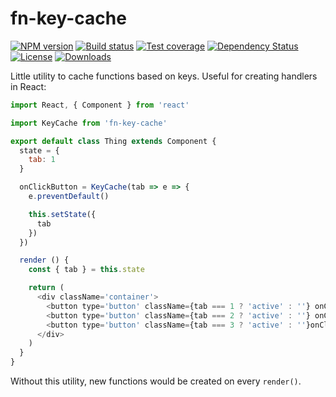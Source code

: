 
# fn-key-cache

[![NPM version][npm-image]][npm-url]
[![Build status][travis-image]][travis-url]
[![Test coverage][codecov-image]][codecov-url]
[![Dependency Status][david-image]][david-url]
[![License][license-image]][license-url]
[![Downloads][downloads-image]][downloads-url]

Little utility to cache functions based on keys.
Useful for creating handlers in React:

```js
import React, { Component } from 'react'

import KeyCache from 'fn-key-cache'

export default class Thing extends Component {
  state = {
    tab: 1
  }

  onClickButton = KeyCache(tab => e => {
    e.preventDefault()

    this.setState({
      tab
    })
  })

  render () {
    const { tab } = this.state

    return (
      <div className='container'>
        <button type='button' className={tab === 1 ? 'active' : ''} onClick={this.onClickButton(1)}>1</button>
        <button type='button' className={tab === 2 ? 'active' : ''} onClick={this.onClickButton(2)}>2</button>
        <button type='button' className={tab === 3 ? 'active' : ''}onClick={this.onClickButton(3)}>3</button>
      </div>
    )
  }
}
```

Without this utility, new functions would be created on every `render()`.

[npm-image]: https://img.shields.io/npm/v/fn-key-cache.svg?style=flat-square
[npm-url]: https://npmjs.org/package/fn-key-cache
[travis-image]: https://img.shields.io/travis/jonathanong/fn-key-cache/master.svg?style=flat-square
[travis-url]: https://travis-ci.org/jonathanong/fn-key-cache
[codecov-image]: https://img.shields.io/codecov/c/github/jonathanong/fn-key-cache/master.svg?style=flat-square
[codecov-url]: https://codecov.io/github/jonathanong/fn-key-cache
[david-image]: http://img.shields.io/david/jonathanong/fn-key-cache.svg?style=flat-square
[david-url]: https://david-dm.org/jonathanong/fn-key-cache
[license-image]: http://img.shields.io/npm/l/fn-key-cache.svg?style=flat-square
[license-url]: LICENSE
[downloads-image]: http://img.shields.io/npm/dm/fn-key-cache.svg?style=flat-square
[downloads-url]: https://npmjs.org/package/fn-key-cache
